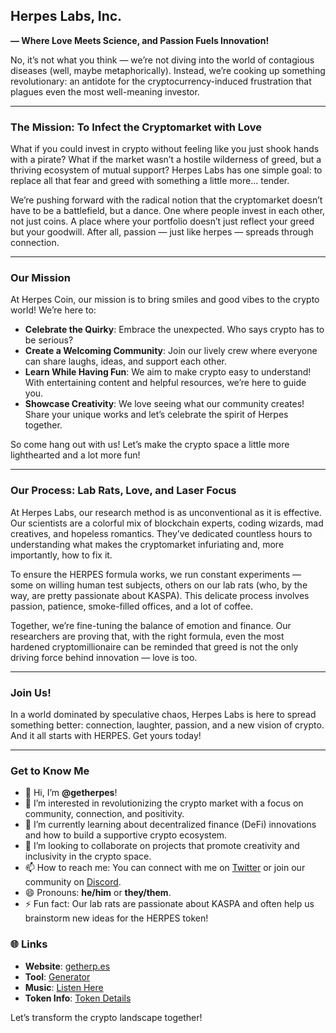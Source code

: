 ## Herpes Labs, Inc.
**— Where Love Meets Science, and Passion Fuels Innovation!**

No, it’s not what you think — we’re not diving into the world of contagious diseases (well, maybe metaphorically). Instead, we’re cooking up something revolutionary: an antidote for the cryptocurrency-induced frustration that plagues even the most well-meaning investor.

---

### The Mission: To Infect the Cryptomarket with Love

What if you could invest in crypto without feeling like you just shook hands with a pirate? What if the market wasn’t a hostile wilderness of greed, but a thriving ecosystem of mutual support? Herpes Labs has one simple goal: to replace all that fear and greed with something a little more... tender.

We’re pushing forward with the radical notion that the cryptomarket doesn’t have to be a battlefield, but a dance. One where people invest in each other, not just coins. A place where your portfolio doesn’t just reflect your greed but your goodwill. After all, passion — just like herpes — spreads through connection.

---

### Our Mission

At Herpes Coin, our mission is to bring smiles and good vibes to the crypto world! We’re here to:

- **Celebrate the Quirky**: Embrace the unexpected. Who says crypto has to be serious?
- **Create a Welcoming Community**: Join our lively crew where everyone can share laughs, ideas, and support each other.
- **Learn While Having Fun**: We aim to make crypto easy to understand! With entertaining content and helpful resources, we’re here to guide you.
- **Showcase Creativity**: We love seeing what our community creates! Share your unique works and let’s celebrate the spirit of Herpes together.

So come hang out with us! Let’s make the crypto space a little more lighthearted and a lot more fun!

---

### Our Process: Lab Rats, Love, and Laser Focus

At Herpes Labs, our research method is as unconventional as it is effective. Our scientists are a colorful mix of blockchain experts, coding wizards, mad creatives, and hopeless romantics. They’ve dedicated countless hours to understanding what makes the cryptomarket infuriating and, more importantly, how to fix it.

To ensure the HERPES formula works, we run constant experiments — some on willing human test subjects, others on our lab rats (who, by the way, are pretty passionate about KASPA). This delicate process involves passion, patience, smoke-filled offices, and a lot of coffee.

Together, we’re fine-tuning the balance of emotion and finance. Our researchers are proving that, with the right formula, even the most hardened cryptomillionaire can be reminded that greed is not the only driving force behind innovation — love is too.

---

### Join Us!

In a world dominated by speculative chaos, Herpes Labs is here to spread something better: connection, laughter, passion, and a new vision of crypto. And it all starts with HERPES. Get yours today!

---

### Get to Know Me

- 👋 Hi, I’m **@getherpes**!
- 👀 I’m interested in revolutionizing the crypto market with a focus on community, connection, and positivity.
- 🌱 I’m currently learning about decentralized finance (DeFi) innovations and how to build a supportive crypto ecosystem.
- 💞️ I’m looking to collaborate on projects that promote creativity and inclusivity in the crypto space.
- 📫 How to reach me: You can connect with me on [Twitter](https://x.com/HERPESKRC) or join our community on [Discord](https://discord.gg/herpeslabs).
- 😄 Pronouns: **he/him** or **they/them**.
- ⚡ Fun fact: Our lab rats are passionate about KASPA and often help us brainstorm new ideas for the HERPES token!

### 🌐 Links
- **Website**: [getherp.es](https://getherp.es/)
- **Tool**: [Generator](https://generator.getherp.es/)
- **Music**: [Listen Here](https://getherp.es/music/)
- **Token Info**: [Token Details](https://kas.fyi/token/krc20/HERPES)

Let’s transform the crypto landscape together!
